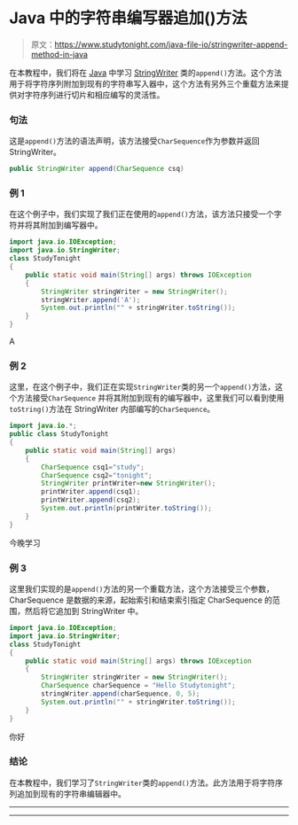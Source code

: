 # Java 中的字符串编写器追加()方法

> 原文：<https://www.studytonight.com/java-file-io/stringwriter-append-method-in-java>

在本教程中，我们将在 [Java](https://www.studytonight.com/java/) 中学习 [StringWriter](https://www.studytonight.com/java-file-io/java-stringwriter-class) 类的`append()`方法。这个方法用于将字符序列附加到现有的字符串写入器中，这个方法有另外三个重载方法来提供对字符序列进行切片和相应编写的灵活性。

### 句法

这是`append()`方法的语法声明，该方法接受`CharSequence`作为参数并返回 StringWriter。

```java
public StringWriter append(CharSequence csq)
```

### 例 1

在这个例子中，我们实现了我们正在使用的`append()`方法，该方法只接受一个字符并将其附加到编写器中。

```java
import java.io.IOException;
import java.io.StringWriter;
class StudyTonight
{
	public static void main(String[] args) throws IOException 
	{ 
		StringWriter stringWriter = new StringWriter();
		stringWriter.append('A');
		System.out.println("" + stringWriter.toString());
	} 
}
```

A

### 例 2

这里，在这个例子中，我们正在实现`StringWriter`类的另一个`append()`方法，这个方法接受`CharSequence` 并将其附加到现有的编写器中，这里我们可以看到使用`toString()`方法在 StringWriter 内部编写的`CharSequence`。

```java
import java.io.*;  
public class StudyTonight
{  
	public static void main(String[] args) 
	{  
		CharSequence csq1="study";  
		CharSequence csq2="tonight";  
		StringWriter printWriter=new StringWriter();  
		printWriter.append(csq1);  
		printWriter.append(csq2);  
		System.out.println(printWriter.toString());
	}  
} 
```

今晚学习

### 例 3

这里我们实现的是`append()`方法的另一个重载方法，这个方法接受三个参数，CharSequence 是数据的来源，起始索引和结束索引指定 CharSequence 的范围，然后将它追加到 StringWriter 中。

```java
import java.io.IOException;
import java.io.StringWriter;
class StudyTonight
{
	public static void main(String[] args) throws IOException 
	{ 
		StringWriter stringWriter = new StringWriter();
		CharSequence charSequence = "Hello Studytonight";
		stringWriter.append(charSequence, 0, 5);
		System.out.println("" + stringWriter.toString());
	} 
}
```

你好

### 结论

在本教程中，我们学习了`StringWriter`类的`append()`方法。此方法用于将字符序列追加到现有的字符串编辑器中。

* * *

* * *